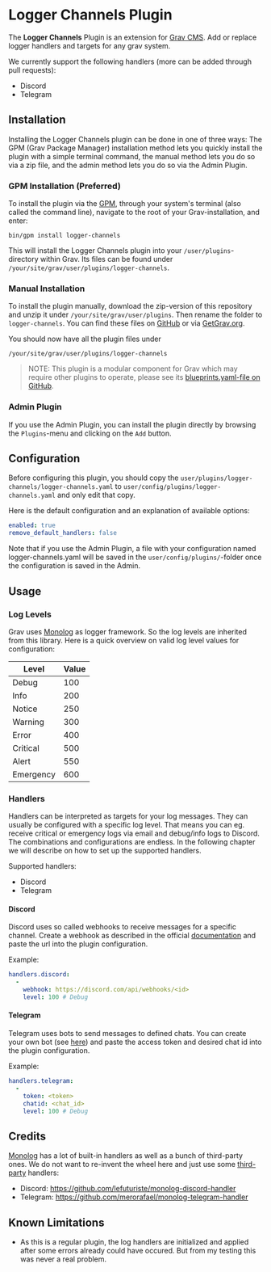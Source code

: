# Logger Channels Plugin

The **Logger Channels** Plugin is an extension for [Grav CMS](http://github.com/getgrav/grav). Add or replace logger handlers and targets for any grav system.

We currently support the following handlers (more can be added through pull requests):
- Discord
- Telegram

## Installation

Installing the Logger Channels plugin can be done in one of three ways: The GPM (Grav Package Manager) installation method lets you quickly install the plugin with a simple terminal command, the manual method lets you do so via a zip file, and the admin method lets you do so via the Admin Plugin.

### GPM Installation (Preferred)

To install the plugin via the [GPM](http://learn.getgrav.org/advanced/grav-gpm), through your system's terminal (also called the command line), navigate to the root of your Grav-installation, and enter:

    bin/gpm install logger-channels

This will install the Logger Channels plugin into your `/user/plugins`-directory within Grav. Its files can be found under `/your/site/grav/user/plugins/logger-channels`.

### Manual Installation

To install the plugin manually, download the zip-version of this repository and unzip it under `/your/site/grav/user/plugins`. Then rename the folder to `logger-channels`. You can find these files on [GitHub](https://github.com/stephan-strate/grav-plugin-logger-channels) or via [GetGrav.org](http://getgrav.org/downloads/plugins#extras).

You should now have all the plugin files under

    /your/site/grav/user/plugins/logger-channels
	
> NOTE: This plugin is a modular component for Grav which may require other plugins to operate, please see its [blueprints.yaml-file on GitHub](https://github.com/stephan-strate/grav-plugin-logger-channels/blob/master/blueprints.yaml).

### Admin Plugin

If you use the Admin Plugin, you can install the plugin directly by browsing the `Plugins`-menu and clicking on the `Add` button.

## Configuration

Before configuring this plugin, you should copy the `user/plugins/logger-channels/logger-channels.yaml` to `user/config/plugins/logger-channels.yaml` and only edit that copy.

Here is the default configuration and an explanation of available options:

```yaml
enabled: true
remove_default_handlers: false
```

Note that if you use the Admin Plugin, a file with your configuration named logger-channels.yaml will be saved in the `user/config/plugins/`-folder once the configuration is saved in the Admin.

## Usage

### Log Levels

Grav uses [Monolog](https://github.com/Seldaek/monolog) as logger framework. So the log levels are inherited from this library. Here is a quick overview on valid log level values for configuration:

| Level     | Value |
| --------- | ----- |
| Debug     | 100   |
| Info      | 200   |
| Notice    | 250   |
| Warning   | 300   |
| Error     | 400   |
| Critical  | 500   |
| Alert     | 550   |
| Emergency | 600   |

### Handlers

Handlers can be interpreted as targets for your log messages. They can usually be configured with a specific log level. That means you can eg. receive critical or emergency logs via email and debug/info logs to Discord. The combinations and configurations are endless. In the following chapter we will describe on how to set up the supported handlers.

Supported handlers:
- Discord
- Telegram

#### Discord

Discord uses so called webhooks to receive messages for a specific channel. Create a webhook as described in the official [documentation](https://support.discord.com/hc/en-us/articles/228383668-Intro-to-Webhooks) and paste the url into the plugin configuration.

Example:
```yaml
handlers.discord:
  -
    webhook: https://discord.com/api/webhooks/<id>
    level: 100 # Debug
```

#### Telegram

Telegram uses bots to send messages to defined chats. You can create your own bot (see [here](https://github.com/merorafael/monolog-telegram-handler)) and paste the access token and desired chat id into the plugin configuration.

Example:
```yaml
handlers.telegram:
  -
    token: <token>
    chatid: <chat_id>
    level: 100 # Debug
```

## Credits

[Monolog](https://github.com/Seldaek/monolog) has a lot of built-in handlers as well as a bunch of third-party ones. We do not want to re-invent the wheel here and just use some [third-party](https://github.com/Seldaek/monolog/wiki/Third-Party-Packages) handlers:

- Discord: https://github.com/lefuturiste/monolog-discord-handler
- Telegram: https://github.com/merorafael/monolog-telegram-handler

## Known Limitations

* As this is a regular plugin, the log handlers are initialized and applied after some errors already could have occured. But from my testing this was never a real problem.
